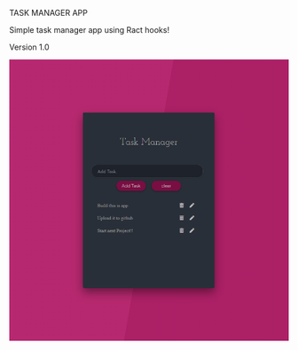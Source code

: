 TASK MANAGER APP

Simple task manager app using Ract hooks!

Version 1.0

![](https://raw.githubusercontent.com/chicoboliviano16/Task-Manager/master/src/img/taskmanager.PNG)